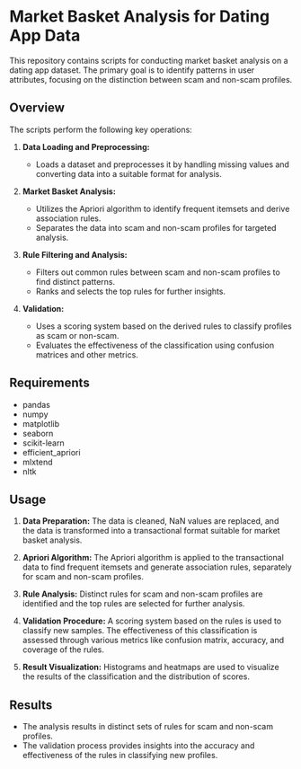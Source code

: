 # Market Basket Analysis for Dating App Data

This repository contains scripts for conducting market basket analysis on a dating app dataset. The primary goal is to identify patterns in user attributes, focusing on the distinction between scam and non-scam profiles.

## Overview

The scripts perform the following key operations:

1. **Data Loading and Preprocessing:**
    - Loads a dataset and preprocesses it by handling missing values and converting data into a suitable format for analysis.

2. **Market Basket Analysis:**
    - Utilizes the Apriori algorithm to identify frequent itemsets and derive association rules.
    - Separates the data into scam and non-scam profiles for targeted analysis.

3. **Rule Filtering and Analysis:**
    - Filters out common rules between scam and non-scam profiles to find distinct patterns.
    - Ranks and selects the top rules for further insights.

4. **Validation:**
    - Uses a scoring system based on the derived rules to classify profiles as scam or non-scam.
    - Evaluates the effectiveness of the classification using confusion matrices and other metrics.

## Requirements

- pandas
- numpy
- matplotlib
- seaborn
- scikit-learn
- efficient_apriori
- mlxtend
- nltk

## Usage

1. **Data Preparation:** The data is cleaned, NaN values are replaced, and the data is transformed into a transactional format suitable for market basket analysis.

2. **Apriori Algorithm:** The Apriori algorithm is applied to the transactional data to find frequent itemsets and generate association rules, separately for scam and non-scam profiles.

3. **Rule Analysis:** Distinct rules for scam and non-scam profiles are identified and the top rules are selected for further analysis.

4. **Validation Procedure:** A scoring system based on the rules is used to classify new samples. The effectiveness of this classification is assessed through various metrics like confusion matrix, accuracy, and coverage of the rules.

5. **Result Visualization:** Histograms and heatmaps are used to visualize the results of the classification and the distribution of scores.

## Results

- The analysis results in distinct sets of rules for scam and non-scam profiles.
- The validation process provides insights into the accuracy and effectiveness of the rules in classifying new profiles.
